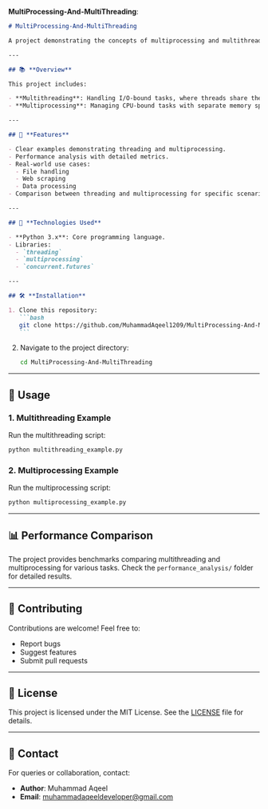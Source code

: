 **MultiProcessing-And-MultiThreading**:

````markdown
# MultiProcessing-And-MultiThreading

A project demonstrating the concepts of multiprocessing and multithreading in Python, focusing on efficient task execution and resource management. This repository showcases examples, use cases, and performance comparisons between these two concurrency paradigms.

---

## 📚 **Overview**

This project includes:

- **Multithreading**: Handling I/O-bound tasks, where threads share the same memory space.
- **Multiprocessing**: Managing CPU-bound tasks with separate memory spaces for better performance.

---

## 🚀 **Features**

- Clear examples demonstrating threading and multiprocessing.
- Performance analysis with detailed metrics.
- Real-world use cases:
  - File handling
  - Web scraping
  - Data processing
- Comparison between threading and multiprocessing for specific scenarios.

---

## 🔧 **Technologies Used**

- **Python 3.x**: Core programming language.
- Libraries:
  - `threading`
  - `multiprocessing`
  - `concurrent.futures`

---

## 🛠️ **Installation**

1. Clone this repository:
   ```bash
   git clone https://github.com/MuhammadAqeel1209/MultiProcessing-And-MultiThreading
   ```
````

2. Navigate to the project directory:
   ```bash
   cd MultiProcessing-And-MultiThreading
   ```

---

## 📝 **Usage**

### 1. **Multithreading Example**

Run the multithreading script:

```bash
python multithreading_example.py
```

### 2. **Multiprocessing Example**

Run the multiprocessing script:

```bash
python multiprocessing_example.py
```

---

## 📊 **Performance Comparison**

The project provides benchmarks comparing multithreading and multiprocessing for various tasks. Check the `performance_analysis/` folder for detailed results.

---

## 🤝 **Contributing**

Contributions are welcome! Feel free to:

- Report bugs
- Suggest features
- Submit pull requests

---

## 📜 **License**

This project is licensed under the MIT License. See the [LICENSE](LICENSE) file for details.

---

## 💬 **Contact**

For queries or collaboration, contact:

- **Author**: Muhammad Aqeel
- **Email**: muhammadaqeeldeveloper@gmail.com

```

```
